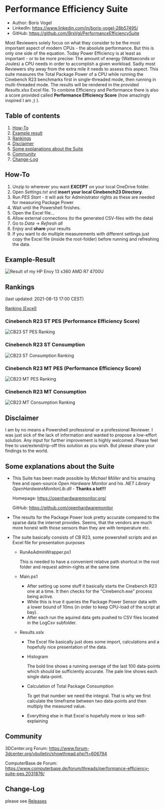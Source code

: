 # Performance Efficiency Suite

- Author: Boris Vogel
- LinkedIn: https://www.linkedin.com/in/boris-vogel-28b57495/
- GitHub: https://github.com/BrsVgl/PerformanceEfficiencySuite

Most Reviewers solely focus on what they consider to be the most important aspect of modern CPUs - the absolute performance.
But this is only one side of the equation. Today Power Efficiency is at least as important - or to be more precise:
The amount of energy (Wattseconds or Joules) a CPU needs in order to accomplish a given workload. Sadly most Reviewers shy away from the extra mile it needs to assess this aspect.
This suite measures the Total Package Power of a CPU while running the Cinebench R23 benchmarks first in single-threaded mode, then running in multi-threaded mode. The results will be rendered in the provided *Results.xlsx* Excel file. 
To combine Efficiency and Performance there is also a score provided called **Performance Efficiency Score** (how amazingly inspired I am ;) ).

## Table of contents

1. [How-To](#how-to)
1. [Example result](#example-result)
1. [Rankings](#rankings)
3. [Disclaimer](#disclaimer)
4. [Some explanations about the Suite](#some-explanations-about-the-suite)
5. [Community](#community)
6. [Change-Log](#change-log)

## How-To

1. Unzip to wherever you want **EXCEPT** on your local OneDrive folder.
1. Open *Settings.txt* and **insert your local Cinebench23 Directory**.
1. Run *PES Start* - it will ask for Administrator rights as these are needed for measuring Package Power
1. Wait until the Powershell finishes.
1. Open the Excel file...
1. Allow external connections (to the generated CSV-files with the data)
1. Go to *Data* -> *Refresh all*
1. Enjoy and **share** your results
1. If you want to do multiple measurements with different settings just copy the Excel file (inside the root-folder) before running and refreshing the data.

## Example-Result
![Result of my HP Envy 13 x360 AMD R7 4700U](/Ranking/Example_result.png "Result of my HP Envy 13 x360 AMD R7 4700U")

## Rankings
(last updated: 2021-08-13 17:00 CEST)

[Ranking (Excel)](/Ranking/Rankings.xlsx)

### Cinebench R23 ST PES (Performance Efficiency Score)
![CB23 ST PES Ranking](/Ranking/CB_ST_PES.png "CB23 ST PES Ranking")

### Cinebench R23 ST Consumption
![CB23 ST Consumption Ranking](/Ranking/CB_ST_Consumption.png "CB23 ST Consumption Ranking")

### Cinebench R23 MT PES (Performance Efficiency Score)
![CB23 MT PES Ranking](/Ranking/CB_MT_PES.png "CB23 MT PES Ranking")

### Cinebench R23 MT Consumption
![CB23 MT Consumption Ranking](/Ranking/CB_MT_Consumption.png "CB23 MZ Consumption Ranking")

## Disclaimer

I am by no means a Powershell professional or a professional Reviewer. I was just sick of the lack of information and wanted to propose a low-effort solution. Any input for further improvement is highly welcomed.
Please feel free to use/extend/rip-off this solution as you wish.
But please share your findings to the world.

## Some explanations about the Suite

- This Suite has been made possible by *Michael Möller* and his amazing free and open-source *Open Hardware Monitor* and his *.NET Library OpenHardwareMonitorLib.dll* - **Thanks a lot!!!**

  Homepage: https://openhardwaremonitor.org/
  
  GitHub: https://github.com/openhardwaremonitor

- The results for the Package Power look pretty accurate compared to the sparse data the internet provides. Seems, that the vendors are much more honest with those sensors than they are with temperature etc.
- The suite basically consists of CB R23, some powershell scripts and an Excel file for presentation purposes
  - RunAsAdminWrapper.ps1
  
    This is needed to have a convenient relative path shortcut in the root folder and request admin-rights at the same time

  - Main.ps1
    - After setting up some stuff it basically starts the Cinebench R23 one at a time. It then checks for the "Cinebench.exe" process being active.
    - While this is true it queries the Package Power Sensor data with a lower bound of 10ms (in order to keep CPU-load of the script at bay).
    - After each run the aquired data gets pushed to CSV files located in the LogCsv subfolder.
  - Results.xslx
    - The Excel file basically just does some import, calculations and a hopefully nice presentation of the data.
    - Histogram

      The bold line shows a running average of the last 100 data-points which should be sufficiently accurate. The pale line shows each single data-point.

    - Calculation of Total Package Consumption

      To get that number we need the integral. That is why we first calculate the timeframe between two data-points and then multiply the measured value.

    - Everything else in that Excel is hopefully more or less self-explaining

## Community

3DCenter.org Forum: https://www.forum-3dcenter.org/vbulletin/showthread.php?t=606794

ComputerBase.de Forum: https://www.computerbase.de/forum/threads/performance-efficiency-suite-pes.2031876/

## Change-Log
please see [Releases](https://github.com/BrsVgl/PerformanceEfficiencySuite/releases)
